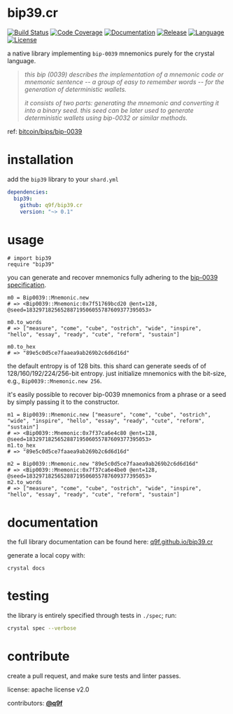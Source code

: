 # bip39.cr

[![Build Status](https://img.shields.io/github/workflow/status/q9f/bip39.cr/Nightly)](https://github.com/q9f/bip39.cr/actions)
[![Code Coverage](https://codecov.io/gh/q9f/bip39.cr/branch/main/graph/badge.svg?token=ngxRs9HdJA)](https://codecov.io/gh/q9f/bip39.cr)
[![Documentation](https://img.shields.io/badge/docs-html-black)](https://q9f.github.io/secp256k1.cr/)
[![Release](https://img.shields.io/github/v/release/q9f/bip39.cr?include_prereleases&color=black)](https://github.com/q9f/bip39.cr/releases/latest)
[![Language](https://img.shields.io/github/languages/top/q9f/bip39.cr?color=black)](https://github.com/q9f/bip39.cr/search?l=crystal)
[![License](https://img.shields.io/github/license/q9f/bip39.cr.svg?color=black)](LICENSE)

a native library implementing `bip-0039` mnemonics purely for the crystal language.

> _this bip (0039) describes the implementation of a mnemonic code or mnemonic sentence -- a group of easy to remember words -- for the generation of deterministic wallets._
>
> _it consists of two parts: generating the mnemonic and converting it into a binary seed. this seed can be later used to generate deterministic wallets using bip-0032 or similar methods._

ref: [bitcoin/bips/bip-0039](https://github.com/bitcoin/bips/blob/master/bip-0039.mediawiki)

# installation

add the `bip39` library to your `shard.yml`

```yaml
dependencies:
  bip39:
    github: q9f/bip39.cr
    version: "~> 0.1"
```

# usage

```crystal
# import bip39
require "bip39"
```

you can generate and recover mnemonics fully adhering to the [bip-0039 specification](https://github.com/bitcoin/bips/blob/master/bip-0039.mediawiki).

```crystal
m0 = Bip0039::Mnemonic.new
# => <Bip0039::Mnemonic:0x7f51769bcd20 @ent=128, @seed=183297182565288719506055787609377395053>

m0.to_words
# => ["measure", "come", "cube", "ostrich", "wide", "inspire", "hello", "essay", "ready", "cute", "reform", "sustain"]

m0.to_hex
# => "89e5c0d5ce7faaea9ab269b2c6d6d16d"
```

the default entropy is of 128 bits. this shard can generate seeds of of 128/160/192/224/256-bit entropy. just initialize mnemonics with the bit-size, e.g., `Bip0039::Mnemonic.new 256`.

it's easily possible to recover bip-0039 mnemonics from a phrase or a seed by simply passing it to the constructor.

```crystal
m1 = Bip0039::Mnemonic.new ["measure", "come", "cube", "ostrich", "wide", "inspire", "hello", "essay", "ready", "cute", "reform", "sustain"]
# => <Bip0039::Mnemonic:0x7f37ca6e4c80 @ent=128, @seed=183297182565288719506055787609377395053>
m1.to_hex
# => "89e5c0d5ce7faaea9ab269b2c6d6d16d"

m2 = Bip0039::Mnemonic.new "89e5c0d5ce7faaea9ab269b2c6d6d16d"
# => <Bip0039::Mnemonic:0x7f37ca6e4be0 @ent=128, @seed=183297182565288719506055787609377395053>
m2.to_words
# => ["measure", "come", "cube", "ostrich", "wide", "inspire", "hello", "essay", "ready", "cute", "reform", "sustain"]
```

# documentation

the full library documentation can be found here: [q9f.github.io/bip39.cr](https://q9f.github.io/bip39.cr/)

generate a local copy with:

```
crystal docs
```

# testing

the library is entirely specified through tests in `./spec`; run:

```bash
crystal spec --verbose
```

# contribute

create a pull request, and make sure tests and linter passes.

license: apache license v2.0

contributors: [**@q9f**](https://github.com/q9f/)
